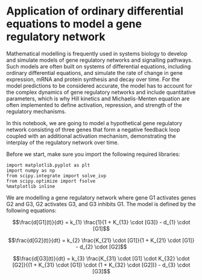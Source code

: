 # Application of ordinary differential equations to model a gene regulatory network 

Mathematical modelling is frequently used in systems biology to develop and simulate models of gene regulatory networks and signalling pathways. Such models are often built on systems of differential equations, including ordinary differential equations, and simulate the rate of change in gene expression, mRNA and protein synthesis and decay over time. For the model predictions to be considered accurate, the model has to account for the complex dynamics of gene regulatory networks and include quantitative parameters, which is why Hill kinetics and Michaelis-Menten equation are often implemented to define activation, repression, and strength of the regulatory mechanisms. 

In this notebook, we are going to model a hypothetical gene regulatory network consisting of three genes that form a negative feedback loop coupled with an additional activation mechanism, demonstrating the interplay of the regulatory network over time. 

Before we start, make sure you import the following required libraries:
```
import matplotlib.pyplot as plt
import numpy as np
from scipy.integrate import solve_ivp
from scipy.optimize import fsolve
%matplotlib inline
```

We are modelling a gene regulatory network where gene G1 activates genes G2 and G3, G2 activates G3, and G3 inhibits G1. The model is defined by the following equations:

<script type="text/javascript" async
  src="https://cdn.jsdelivr.net/npm/mathjax@3/es5/tex-mml-chtml.js"></script>

$$\frac{d[G1](t)}{dt} = k_{1} \frac{1}{1 + K_{13} \cdot [G3]} - d_{1} \cdot [G1]$$

$$\frac{d[G2](t)}{dt} = k_{2} \frac{K_{21} \cdot [G1]}{1 + K_{21} \cdot [G1]} - d_{2} \cdot [G2]$$

$$\frac{d[G3](t)}{dt} = k_{3} \frac{K_{31} \cdot [G1] \cdot K_{32} \cdot [G2]}{(1 + K_{31} \cdot [G1]) \cdot (1 + K_{32} \cdot [G2])} - d_{3} \cdot [G3]$$


